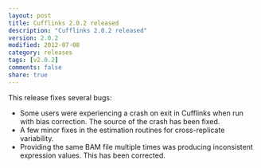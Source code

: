 ```yaml
---
layout: post
title: Cufflinks 2.0.2 released
description: "Cufflinks 2.0.2 released"
version: 2.0.2
modified: 2012-07-08
category: releases
tags: [v2.0.2]
comments: false
share: true
---
```

This release fixes several bugs:

- Some users were experiencing a crash on exit in Cufflinks when run with bias correction. The source of the crash has been fixed.
- A few minor fixes in the estimation routines for cross-replicate variability.
- Providing the same BAM file multiple times was producing inconsistent expression values. This has been corrected.